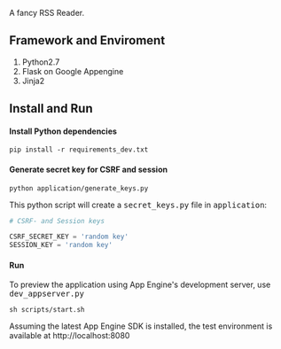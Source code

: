 A fancy RSS Reader.

## Framework and Enviroment

1. Python2.7
1. Flask on Google Appengine
1. Jinja2

## Install and Run

#### Install Python dependencies
```shell
pip install -r requirements_dev.txt
```

#### Generate secret key for CSRF and session
```shell
python application/generate_keys.py
```
This python script will create a <tt>secret_keys.py</tt> file in <tt>application</tt>:

```python
# CSRF- and Session keys

CSRF_SECRET_KEY = 'random key'
SESSION_KEY = 'random key'
```

#### Run
To preview the application using App Engine's development server, use <tt>dev_appserver.py</tt>

```shell
sh scripts/start.sh
```

Assuming the latest App Engine SDK is installed, the test environment is available at http://localhost:8080
